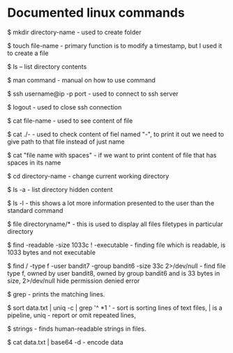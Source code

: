 # Documented linux commands

$ mkdir directory-name - used to create folder

$ touch file-name - primary function is to modify a timestamp, but I used it to create a file

$ ls – list directory contents

$ man command - manual on how to use command

$ ssh username@ip -p port - used to connect to ssh server

$ logout - used to close ssh connection

$ cat file-name - used to see content of file

$ cat ./- - used to check content of fiel named "-", to print it out we need to give path to that file instead of just name

$ cat "file name with spaces" - if we want to print content of file that has spaces in its name

$ cd directory-name - change current working directory

$ ls -a - list directory hidden content

$ ls -l - this shows a lot more information presented to the user than the standard command

$ file directoryname/\* - this is used to display all files filetypes in particular directory

$ find -readable -size 1033c ! -executable - finding file which is readable, is 1033 bytes and not executable

$ find / -type f -user bandit7 -group bandit6 -size 33c 2>/dev/null - find file type f, owned by user bandit8, owned by group bandit6 and is 33 bytes in size, 2>/dev/null hide permission denied error

$ grep - prints the matching lines.

$ sort data.txt | uniq -c | grep '^ \*1 ' - sort is sorting lines of text files, | is a pipeline, uniq - report or omit repeated lines,

$ strings - finds human-readable strings in files.

$ cat data.txt | base64 -d - encode data